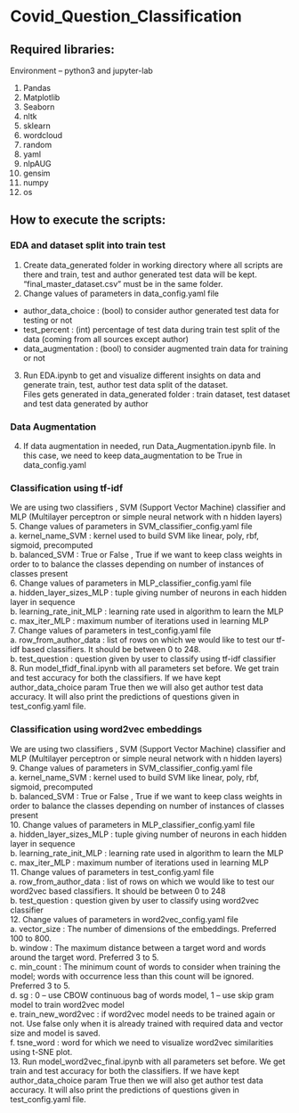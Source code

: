 # Covid_Question_Classification
## Required libraries: 
Environment – python3 and jupyter-lab
1.	Pandas
2.	Matplotlib
3.	Seaborn
4.	nltk
5.	sklearn 
6.	wordcloud 
7.	random 
8.	yaml
9.	nlpAUG
10.	gensim 
11.	numpy 
12.	os

## How to execute the scripts:  <br />
### EDA and dataset split into train test  <br />
1.	Create data_generated folder in working directory where all scripts are there and train, test and author generated test data will be kept. “final_master_dataset.csv” must be in the same folder. <br />
2.	 Change values of parameters in data_config.yaml file <br />
 *	author_data_choice : (bool) to consider author generated test data for testing or not <br />
 *	test_percent : (int) percentage of test data during train test split of the data (coming from all sources except author)  <br />  
 *	data_augmentation : (bool) to consider augmented train data for training or not  <br />
3.	Run EDA.ipynb to get and visualize different insights on data and generate train, test, author test data split of the dataset.  <br />
Files gets generated in data_generated folder : train dataset, test dataset and test data generated by author  <br />
### Data Augmentation  <br />
4.	If data augmentation in needed, run Data_Augmentation.ipynb file. In this case, we need to keep data_augmentation to be True in data_config.yaml  <br />
### Classification using tf-idf  <br />
We are using two classifiers , SVM (Support Vector Machine) classifier and MLP (Multilayer perceptron or simple neural network with n hidden layers) <br />
5.	Change values of parameters in SVM_classifier_config.yaml file <br />
a.	kernel_name_SVM : kernel used to build SVM like linear, poly, rbf, sigmoid, precomputed <br />
b.	balanced_SVM : True or False , True if we want to keep class weights in order to to balance the classes depending on number of instances of classes present  <br />
6.	Change values of parameters in MLP_classifier_config.yaml file <br />
a.	hidden_layer_sizes_MLP : tuple giving number of neurons in each hidden layer in sequence  <br />
b.	learning_rate_init_MLP : learning rate used in algorithm to learn the MLP  <br />
c.	max_iter_MLP : maximum number of iterations used in learning MLP <br />
7.	Change values of parameters in test_config.yaml file  <br />
a.	row_from_author_data : list of rows on which we would like to test our tf-idf based classifiers. It should be between 0 to 248. <br />
b.	test_question : question given by user to classify using tf-idf classifier  <br />
8.	Run model_tfidf_final.ipynb with all parameters set before. We get train and test accuracy for both the classifiers. If we have kept author_data_choice param True then we will also get author test data accuracy. It will also print the predictions of questions given in test_config.yaml file. <br />
### Classification using word2vec embeddings  <br />
We are using two classifiers , SVM (Support Vector Machine) classifier and MLP (Multilayer perceptron or simple neural network with n hidden layers) <br />
9.	Change values of parameters in SVM_classifier_config.yaml file <br />
a.	kernel_name_SVM : kernel used to build SVM like linear, poly, rbf, sigmoid, precomputed <br />
b.	balanced_SVM : True or False , True if we want to keep class weights in order to balance the classes depending on number of instances of classes present  <br />
10.	Change values of parameters in MLP_classifier_config.yaml file <br />
a.	hidden_layer_sizes_MLP : tuple giving number of neurons in each hidden layer in sequence  <br />
b.	learning_rate_init_MLP : learning rate used in algorithm to learn the MLP  <br />
c.	max_iter_MLP : maximum number of iterations used in learning MLP <br />
11.	Change values of parameters in test_config.yaml file  <br />
a.	row_from_author_data : list of rows on which we would like to test our word2vec based classifiers. It should be between 0 to 248 <br />
b.	test_question : question given by user to classify using word2vec classifier  <br />
12.	Change values of parameters in word2vec_config.yaml file <br />
a.	vector_size  : The number of dimensions of the embeddings. Preferred 100 to 800. <br />
b.	window : The maximum distance between a target word and words around the target word. Preferred 3 to 5.  <br />
c.	min_count : The minimum count of words to consider when training the model; words with occurrence less than this count will be ignored. Preferred 3 to 5.  <br />
d.	sg : 0 – use CBOW continuous bag of words model, 1 – use skip gram model to train word2vec model <br />
e.	train_new_word2vec : if word2vec model needs to be trained again or not. Use false only when it is already trained with required data and vector size and model is saved.  <br />
f.	tsne_word : word for which we need to visualize word2vec similarities using t-SNE plot.  <br />
13.	Run model_word2vec_final.ipynb with all parameters set before. We get train and test accuracy for both the classifiers. If we have kept author_data_choice param True then we will also get author test data accuracy. It will also print the predictions of questions given in test_config.yaml file. <br />
 
